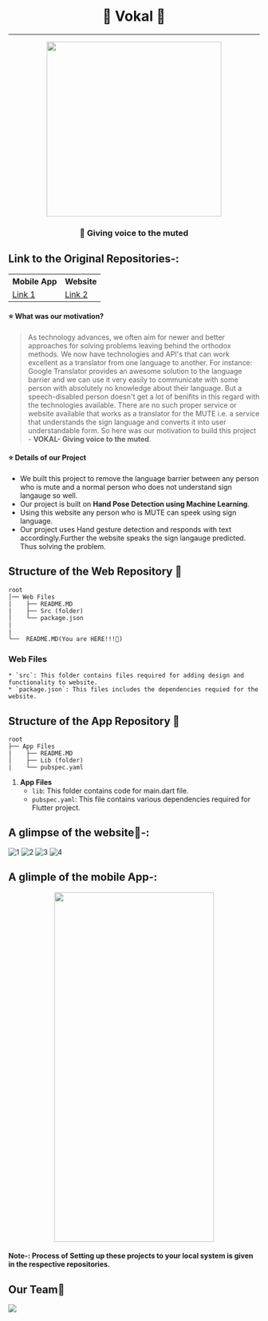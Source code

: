 # <div align=center>🎤 Vokal 🎤</div>
---

<div align=center><img src="https://user-images.githubusercontent.com/78701779/142752223-8a3bab93-f3ed-4366-b1bc-8f4d98b7e020.png" height=350px wifdth = 700px></div>


### **<p align="center">📌 Giving voice to the muted </p>**

## Link to the Original Repositories-:

<table align=center>
   <tr>
      <th>
        Mobile App
      </th>
      <th>
         Website
      </th>
   </tr>
   <tr>
      <td>
         <a href="https://github.com/SubhanuSRoy/vokal"> Link 1</a>
      </td>
      <td>
         <a href="https://github.com/eshan1925/Vocal_text_to_speech-FlutterApp">Link 2</a>
      </td>
   </tr>
</table>

#### ⭐ What was our motivation?

>As technology advances, we often aim for newer and better approaches for solving problems leaving behind the orthodox methods. We now have technologies and API's that can work excellent as a translator from one language to another. For instance: Google Translator provides an awesome solution to the language barrier and we can use it very easily to communicate with some person with absolutely no knowledge about their language. But a speech-disabled person doesn't get a lot of benifits in this regard with the technologies available. There are no such proper service or website available that works as a translator for the MUTE i.e. a service that understands the sign language and converts it into user understandable form. So here was our motivation to build this project - **VOKAL- Giving voice to the muted**.

#### ⭐ Details of our Project

- We built this project to remove the language barrier between any person who is mute and a normal person who does not understand sign langauge so well.
- Our project is built on **Hand Pose Detection using Machine Learning**.
- Using this website any person who is MUTE can speek using sign language.
- Our project uses Hand gesture detection and responds with text accordingly.Further the website speaks the sign langauge predicted. Thus solving the problem.


## Structure of the Web Repository 📂

```
root
│── Web Files
|    ├── README.MD
|    ├── Src (folder)
│    └── package.json
|
|
└──  README.MD(You are HERE!!!📌)
```
### **Web Files**
    * `src`: This folder contains files required for adding design and functionality to website.
    * `package.json`: This files includes the dependencies requied for the website.
    
## Structure of the App Repository 📂

```
root
├── App Files
|    ├── README.MD
│    ├── Lib (folder)    
|    └── pubspec.yaml
```
1. **App Files**
    * `lib`: This folder contains code for main.dart file.
    * `pubspec.yaml`: This file contains various dependencies required for Flutter project.

## A glimpse of the website🤖-:

![1](https://user-images.githubusercontent.com/78701779/142820350-0ceca4c8-98bd-4edd-b403-0576674d9931.jpeg)
![2](https://user-images.githubusercontent.com/78701779/142820346-c8344d62-d2b0-4e27-9d26-26c85639b940.jpeg)
![3](https://user-images.githubusercontent.com/78701779/142820349-ca3f31b2-0e47-4424-b9a0-70ab272261f0.jpeg)
![4](https://user-images.githubusercontent.com/78701779/142820432-3f25093c-7783-4ebe-9706-b8d1d054ec98.jpeg)

## A glimple of the mobile App-:

<div align=center><img src="https://user-images.githubusercontent.com/78701779/142817690-b6a51741-c32e-4127-929c-1b9656513530.jpeg" height=700 width=320></div>

#### Note-: Process of Setting up these projects to your local system is given in the respective repositories.
## Our Team💝

<a href="https://github.com/SubhanuSRoy/vokal/graphs/contributors">
  <img src="https://contrib.rocks/image?repo=eshan1925/Eventour" />
</a>

